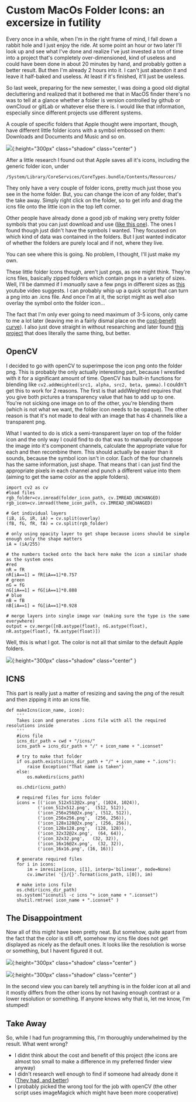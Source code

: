 # Custom MacOs Folder Icons: an excersize in futility

Every once in a while, when I'm in the right frame of mind, I fall down a rabbit hole and I just enjoy the ride. 
At some point an hour or two later I'll look up and see what I've done and realize I've just invested a ton of time into a project that's completely over-dimensioned, kind of useless and could have been done in about 20 minutes by hand, and probably gotten a better result.
But then I'm already 2 hours into it. I can't just abandon it and leave it half-baked and useless. At least if it's finished, it'll just be useless.

So last week, preparing for the new semester, I was doing a good old digital decluttering and realized that it bothered me that in MacOS finder there's no was to tell at a glance whether a folder is version controlled by github or ownCloud or gitLab or whatever else there is. I would like that information, especially since different projects use different systems.

A couple of specific folders that Apple thought were important, though, have different little folder icons with a symbol embossed on them: Downloads and Documents and Music and so on. 

![]({{site.blog_url}}/resources/images/blog3/default_folder_icons.png){:height="300px" class="shadow" class="center" }

After a little research I found out that Apple saves all it's icons, including the generic folder icon, under

```
/System/Library/CoreServices/CoreTypes.bundle/Contents/Resources/
```

They only have a very couple of folder icons, pretty much just those you see in the home folder. 
But, you can change the icon of any folder, that's the take away. Simply right click on the folder, so to get info and drag the icns file onto the little icon in the top left corner.

Other people have already done a good job of making very pretty folder symbols that you can just download and use ([like this one](https://github.com/VigoKrumins/folder-icons)). 
The ones I found though just didn't have the symbols I wanted. They focussed on which kind of data was contained in the folders. But I just wanted indicator of whether the folders are purely local and if not, where they live.

You can see where this is going. No problem, I thought, I'll just make my own.

These little folder Icons though, aren't just pngs, as one might think. They're icns files, basically zipped folders which contain pngs in a variety of sizes. Well, I'll be dammed if I *manually* save a few pngs in different sizes as [this](https://www.youtube.com/watch?v=QbVni3ot76U) youtube video suggests. I can probably whip up a quick script that can turn a png into an .icns file. And once I'm at it, the script might as well also overlay the symbol onto the folder icon...

The fact that I'm only ever going to need maximum of 3-5 icons, only came to me a lot later (leaving me in a fairly dismal place on the [cost-benefit curve](https://xkcd.com/1205/)). I also just dove straight in without researching and later found [this project](https://github.com/lgarron/folderify) that does literally the same thing, but better.

## OpenCV
I decided to go with openCV to superimpose the icon png onto the folder png. This is probably the only actually interesting part, because I wrestled with it for a significant amount of time. OpenCV has built-in functions for blending like `cv2.addWeighted(src1, alpha, src2, beta, gamma)`. I couldn't get this to work for 2 reasons. The first is that addWeighted requires that you give both pictures a transparency value that has to add up to one. You're not sicking one image on to of the other, you're blending them (which is not what we want, the folder icon needs to be opaque). The other reason is that it's not made to deal with an image that has 4 channels like a transparent png. 

What I wanted to do is stick a semi-transparent layer on top of the folder icon and the only way I could find to do that was to manually decompose the image into it's component channels, calculate the appropriate value for each and then recombine them.
This should actually be easier than it sounds, because the symbol icon isn't in color. Each of the four channels has the same information, just shape. That means that i can just find the appropriate pixels in each channel and punch a different value into them (aiming to get the same color as the apple folders).

```
import cv2 as cv
#load files
rgb_folder=cv.imread(folder_icon_path, cv.IMREAD_UNCHANGED)
rgb_icon=cv.imread(theme_icon_path, cv.IMREAD_UNCHANGED)

# Get individual layers
(iB, iG, iR, iA) = cv.split(overlay)
(fB, fG, fR, fA) = cv.split(rgb_folder)

# only using opacity layer to get shape because icons should be simple enough only the shape matters
iA = (iA/255)

# the numbers tacked onto the back here make the icon a similar shade as the system ones
#red
nR = fR
nR[iA==1] = fR[iA==1]*0.757 
# green
nG = fG
nG[iA==1] = fG[iA==1]*0.888 
# blue
nB = fB
nB[iA==1] = fG[iA==1]*0.928 

# merge layers into single image var (making sure the type is the same everywhere)
output = cv.merge([nB.astype(float), nG.astype(float), nR.astype(float), fA.astype(float)])
```

Well, this is what I got. The color is not all that similar to the default Apple folders.

![]({{site.blog_url}}/resources/images/blog3/result_equation.png){:height="300px" class="shadow" class="center" }

## ICNS
This part is really just a matter of resizing and saving the png of the result and then zipping it into an icns file.

```
def makeIcns(icon_name, icon):
    '''
    Takes icon and generates .icns file with all the required resolutions inside
    '''
    #icns file
    icns_dir_path = cwd + "/icns/"
    icns_path = icns_dir_path + "/" + icon_name + ".iconset"

    # try to make that folder
    if os.path.exists(icns_dir_path + "/" + icon_name + ".icns"):
        raise Exception("That name is taken")
    else:
        os.makedirs(icns_path)

    os.chdir(icns_path)

    # required files for icns folder
    icons = [('icon_512x512@2x.png', (1024, 1024)),
            ('icon_512x512.png',  (512, 512)),
            ('icon_256x256@2x.png', (512, 512)),
            ('icon_256x256.png',  (256, 256)),
            ('icon_128x128@2x.png', (256, 256)),
            ('icon_128x128.png',  (128, 128)),
            ('icon_32x32@2x.png',  (64, 64)),
            ('icon_32x32.png',   (32, 32)),
            ('icon_16x16@2x.png',  (32, 32)),
            ('icon_16x16.png', (16, 16))]

    # generate required files
    for i in icons:
        im = imresize(icon, i[1], interp='bilinear', mode=None) 
        cv.imwrite( '{}/{}'.format(icns_path, i[0]), im)

    # make into icns file
    os.chdir(icns_dir_path)
    os.system("iconutil -c icns "+ icon_name + ".iconset")
    shutil.rmtree( icon_name + ".iconset" )
```

## The Disappointment
Now all of this might have been pretty neat. But somehow, quite apart from the fact that the color is still off, somehow my icns file does not get displayed as nicely as the default ones. It looks like the resolution is worse or something, but I havent figured it out. 

![]({{site.blog_url}}/resources/images/blog3/folder_comp.png){:height="300px" class="shadow" class="center" }

![]({{site.blog_url}}/resources/images/blog3/folder_comp2.png){:height="300px" class="shadow" class="center" }

In the second view you can barely tell anything is in the folder icon at all and it mostly differs from the other icons by not having enough contrast or a lower resolution or something. If anyone knows why that is, let me know, I'm stumped!

## Take Away
So, while I had fun programming this, I'm thoroughly underwhelmed by the result. What went wrong?

* I didnt think about the cost and benefit of this project (the icons are almost too small to make a difference in my preferred finder view anyway)
* I didn't research well enough to find if someone had already done it ([They had, and better](https://github.com/lgarron/folderify))
* I probably picked the wrong tool for the job with openCV (the other script  uses imageMagick which might have been more cooperative)
